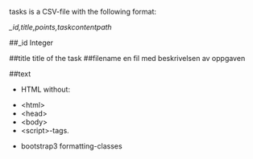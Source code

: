 tasks is a CSV-file with the following format:

_\_id,title,points,taskcontentpath_

##_id
Integer

##title
title of the task
##filename
en fil med beskrivelsen av oppgaven

##text
+ HTML without: 
- \<html\> 
- \<head\> 
- \<body\> 
- \<script\>-tags. 
+ bootstrap3 formatting-classes

